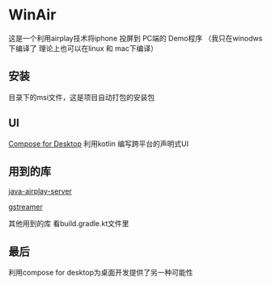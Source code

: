 # WinAir
这是一个利用airplay技术将iphone 投屏到 PC端的 Demo程序 （我只在winodws下编译了 理论上也可以在linux 和 mac下编译）

## 安装
目录下的msi文件，这是项目自动打包的安装包

## UI
[Compose for Desktop](https://www.jetbrains.com/lp/compose-desktop/)  利用kotlin 编写跨平台的声明式UI
## 用到的库
[java-airplay-server](https://github.com/serezhka/java-airplay-server#java-airplay-server)

[gstreamer](https://gstreamer.freedesktop.org/)

其他用到的库 看build.gradle.kt文件里

## 最后
利用compose for desktop为桌面开发提供了另一种可能性
